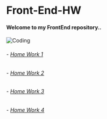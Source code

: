 # Front-End-HW

#### Welcome to my FrontEnd repository..

![Coding](https://c.tenor.com/GfSX-u7VGM4AAAAC/coding.gif)

###### - [Home Work 1](https://aaboassoud.github.io/FrontEnd-HW/Day1/)

###### - [Home Work 2](https://aaboassoud.github.io/FrontEnd-HW/Day2/)

###### - [Home Work 3](https://aaboassoud.github.io/FrontEnd-HW/Day3/)

###### - [Home Work 4](https://github.com/Aaboassoud/FrontEnd-HW/tree/main/Day4)